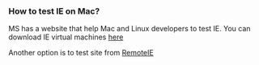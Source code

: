 ### How to test IE on Mac?

MS has a website that help Mac and Linux developers to test IE. You can download
IE virtual machines
[here](https://dev.windows.com/en-us/microsoft-edge/tools/vms/mac/)

Another option is to test site from
[RemoteIE](https://dev.windows.com/en-us/microsoft-edge/tools/remote/)
